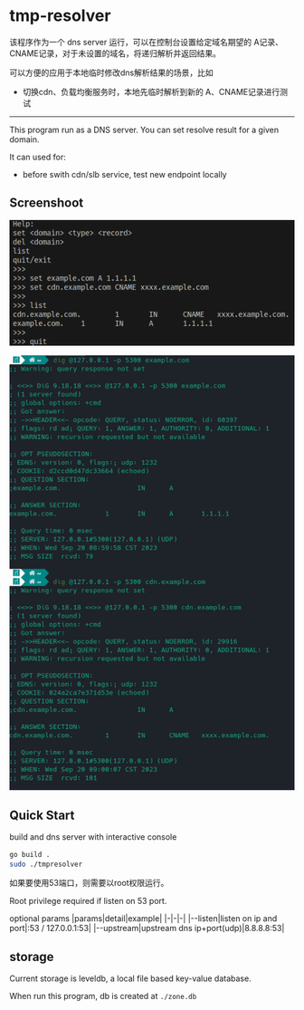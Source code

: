 # tmp-resolver

该程序作为一个 dns server 运行，可以在控制台设置给定域名期望的 A记录、CNAME记录，对于未设置的域名，将递归解析并返回结果。

可以方便的应用于本地临时修改dns解析结果的场景，比如
* 切换cdn、负载均衡服务时，本地先临时解析到新的 A、CNAME记录进行测试


---
This program run as a DNS server. You can set resolve result for a given domain. 

It can used for:
* before swith cdn/slb service, test new endpoint locally


## Screenshoot

![控制台设置修改解析结果](doc/console.png)

![解析测试](doc/resolve_example.png)

## Quick Start

build and dns server with interactive console
``` bash
go build .
sudo ./tmpresolver
```

如果要使用53端口，则需要以root权限运行。

Root privilege required if listen on 53 port.

optional params
|params|detail|example|
|-|-|-|
|--listen|listen on ip and port|:53 / 127.0.0.1:53|
|--upstream|upstream dns ip+port(udp)|8.8.8.8:53|

## storage

Current storage is leveldb, a local file based key-value database.

When run this program, db is created at `./zone.db`
